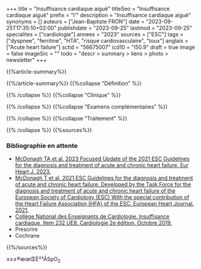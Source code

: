 +++
title = "Insuffisance cardiaque aiguë"
titleSeo = "Insuffisance cardiaque aiguë"
prefix = "l'"
description = "Insuffisance cardiaque aiguë"
synonyms = []
auteurs = ["Jean-Baptiste FRON"]
date = "2023-09-25T17:35:10+02:00"
publishdate = "2023-09-25"
lastmod = "2023-09-25"
specialites = ["cardiologie"]
annees = "2023"
sources = ["ESC"]
tags = ["dyspnee", "ferritine", "HTA", "risque cardiovasculaire", "toux"]
anglais = ["Acute heart failure"]
sctid = "56675007"
icd10 = "I50.9"
draft = true
image = false
imageSrc = ""
todo = "descr > summary > liens > photo > newsletter"
+++

{{%article-summary%}}



{{%/article-summary%}}
{{%collapse "Définition" %}}



{{% /collapse %}}
{{%collapse "Clinique" %}}


{{% /collapse %}}
{{%collapse "Examens complémentaires" %}}


{{% /collapse %}}
{{%collapse "Traitement" %}}


{{% /collapse %}}
{{%sources%}}



### Bibliographie en attente

- [McDonagh TA et al. 2023 Focused Update of the 2021 ESC Guidelines for the diagnosis and treatment of acute and chronic heart failure. Eur Heart J. 2023.](https://academic.oup.com/eurheartj/advance-article/doi/10.1093/eurheartj/ehad195/7246292)
- [McDonagh T et al. 2021 ESC Guidelines for the diagnosis and treatment of acute and chronic heart failure: Developed by the Task Force for the diagnosis and treatment of acute and chronic heart failure of the European Society of Cardiology (ESC) With the special contribution of the Heart Failure Association (HFA) of the ESC. European Heart Journal. 2021.](https://doi.org/10.1093/eurheartj/ehab368)
- [Collège National des Enseignants de Cardiologie. Insuffisance cardiaque. Item 232 UE8. Cardiologie 2e édition. Octobre 2019.](https://www.sfcardio.fr/page/chapitre-18-item-234-insuffisance-cardiaque-de-ladulte)
- Prescrire
- Cochrane

{{%/sources%}}

≤≥±®æœŒÈ²³ÂSpO<sub>2</sub>
